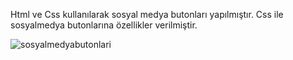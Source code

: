 Html ve Css kullanılarak sosyal medya butonları yapılmıştır. Css ile sosyalmedya butonlarına özellikler verilmiştir.

![sosyalmedyabutonlari](https://github.com/GuneyBydmr/Html-Css/assets/70821969/f12208f9-7e1a-465d-9070-78b8502ab61e)
